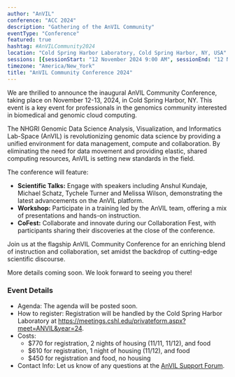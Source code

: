 ```yaml
---
author: "AnVIL"
conference: "ACC 2024"
description: "Gathering of the AnVIL Community"
eventType: "Conference"
featured: true
hashtag: #AnVILCommunity2024
location: "Cold Spring Harbor Laboratory, Cold Spring Harbor, NY, USA"
sessions: [{sessionStart: "12 November 2024 9:00 AM", sessionEnd: "12 November 2024 5:00 PM"}, {sessionStart: "13 November 2024 9:00 AM", sessionEnd: "13 November 2024 5:00 PM"}]
timezone: "America/New_York"
title: "AnVIL Community Conference 2024"
---
```


<event-hero></event-hero>

We are thrilled to announce the inaugural AnVIL Community Conference, taking place on November 12-13, 2024, in Cold Spring Harbor, NY. This event is a key event for professionals in the genomics community interested in biomedical and genomic cloud computing.

The NHGRI Genomic Data Science Analysis, Visualization, and Informatics Lab-Space (AnVIL) is revolutionizing genomic data science by providing a unified environment for data management, compute and collaboration. By eliminating the need for data movement and providing elastic, shared computing resources, AnVIL is setting new standards in the field.

The conference will feature:

- **Scientific Talks:** Engage with speakers including Anshul Kundaje, Michael Schatz, Tychele Turner and Melissa Wilson, demonstrating the latest advancements on the AnVIL platform.
- **Workshop:** Participate in a training led by the AnVIL team, offering a mix of presentations and hands-on instruction.
- **CoFest:** Collaborate and innovate during our Collaboration Fest, with participants sharing their discoveries at the close of the conference.

Join us at the flagship AnVIL Community Conference for an enriching blend of instruction and collaboration, set amidst the backdrop of cutting-edge scientific discourse.

More details coming soon. We look forward to seeing you there!

### Event Details

- Agenda: The agenda will be posted soon.
- How to register: Registration will be handled by the Cold Spring Harbor Laboratory at https://meetings.cshl.edu/privateform.aspx?meet=ANVIL&year=24.
- Costs:
  - $770 for registration, 2 nights of housing (11/11, 11/12), and food
  - $610 for registration, 1 night of housing (11/12), and food
  - $450 for registration and food, no housing
- Contact Info: Let us know of any questions at the [AnVIL Support Forum](https://help.anvilproject.org/).
